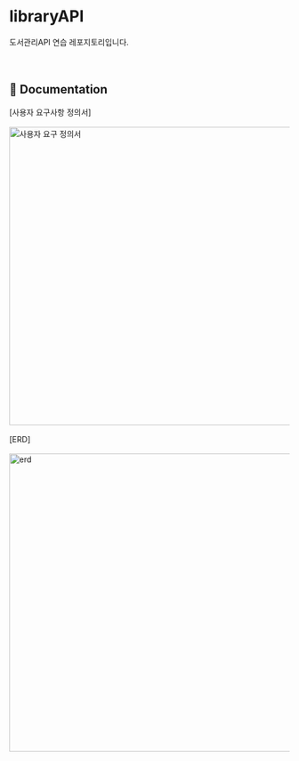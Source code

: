 # libraryAPI
도서관리API 연습 레포지토리입니다. <br/><br/><br/>

## :notebook: Documentation
[사용자 요구사항 정의서] <br/><br/>
<img width="536" alt="사용자 요구 정의서" src="https://github.com/kms310272/libraryAPI/assets/88031716/c14dc7da-4e19-46c3-a2ad-f06c8d629c52">
<br/><br/>
[ERD] <br/><br/>
<img width="536" alt="erd" src="https://github.com/kms310272/libraryAPI/assets/88031716/ebcd31d2-46d7-444d-87f8-3d72f5cadad5">

